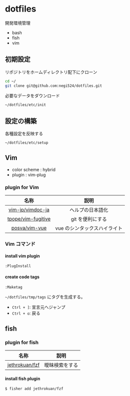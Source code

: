 # dotfiles

開発環境管理

- bash
- fish
- vim

## 初期設定

リポジトリをホームディレクトリ配下にクローン
```bash
cd ~/
git clone git@github.com:negi524/dotfiles.git
```

必要なデータをダウンロード
```bash
~/dotfiles/etc/init
```

## 設定の構築

各種設定を反映する
```bash
~/dotfiles/etc/setup
```

## Vim

- color scheme : hybrid
- plugin : vim-plug

### plugin for Vim

|          名称          |             説明             |
| :--------------------: | :--------------------------: |
|  [vim-jp/vimdoc-ja][]  |       ヘルプの日本語化       |
| [tpope/vim-fugitive][] |       git を便利にする       |
|   [posva/vim-vue][]    | vue のシンタックスハイライト |

### Vim コマンド

#### install vim plugin

```
:PlugInstall
```

#### create code tags

```
:Maketag
```

`~/dotfiles/tmp/tags` にタグを生成する。

- `Ctrl + ]`: 宣言元へジャンプ
- `Ctrl + o`: 戻る

## fish

### plugin for fish

|        名称        |      説明      |
| :----------------: | :------------: |
| [jethrokuan/fzf][] | 曖昧検索をする |

#### install fish plugin

```
$ fisher add jethrokuan/fzf
```


[vim-jp/vimdoc-ja]: https://github.com/vim-jp/vimdoc-ja
[tpope/vim-fugitive]: https://github.com/tpope/vim-fugitive
[posva/vim-vue]: https://github.com/posva/vim-vue
[jethrokuan/fzf]: https://github.com/jethrokuan/fzf
